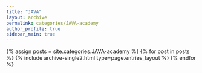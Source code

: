 ```yaml
---
title: "JAVA"
layout: archive
permalink: categories/JAVA-academy
author_profile: true
sidebar_main: true
---
```


{% assign posts = site.categories.JAVA-academy %}
{% for post in posts %} {% include archive-single2.html type=page.entries_layout %} {% endfor %}
